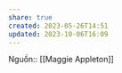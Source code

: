 ```yaml
---
share: true
created: 2023-05-26T14:51
updated: 2023-10-06T16:09
---
```

Nguồn:: [[Maggie Appleton]]
